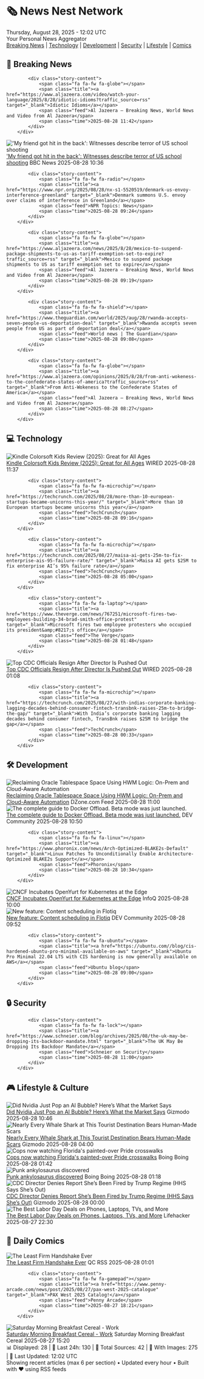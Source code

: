 <!-- Processing 54 RSS feeds at 2025-08-28 12:02:16 UTC -->
<!-- Processing: Penny Arcade -->
<!-- Processing: Poorly Drawn Lines -->
<!-- Processing: Dilbert -->
<!-- Processing: Al Jazeera Breaking News -->
<!-- Processing: Reuters World News -->
<!-- Processing: ABC News Breaking -->
<!-- Processing: Sky News World -->
<!-- Processing: O'Reilly Radar -->
<!-- Processing: WIRED -->
<!-- Processing: Phoronix Linux News -->
<!-- Processing: OMG! Ubuntu -->
<!-- Processing: DistroWatch -->
<!-- Processing: GitHub Blog -->
<!-- Processing: GitLab Blog -->
<!-- Processing: DZone -->
<!-- Processing: Coding Horror -->
<!-- Processing: The Pragmatic Engineer -->
<!-- Processing: Lifehacker -->
<!-- Processing: Gizmodo -->
<!-- Processing: Boing Boing -->
<!-- Processing: Krebs on Security -->
<!-- Processing: Schneier on Security -->
<!-- Generated 4 new posts out of 22 feeds processed -->
<div class="newspaper-header">
    <h1 class="newspaper-title">🗞️ News Nest Network</h1>
    <div class="newspaper-date">Thursday, August 28, 2025 - 12:02 UTC</div>
    <div class="newspaper-subtitle">Your Personal News Aggregator</div>
</div>

<div class="newspaper-nav">
    <a href="#breaking">Breaking News</a> |
    <a href="#tech">Technology</a> |
    <a href="#dev">Development</a> |
    <a href="#security">Security</a> |
    <a href="#lifestyle">Lifestyle</a> |
    <a href="#webcomics">Comics</a>
</div>

<div class="news-section breaking-news" id="breaking">
<h2 class="section-header">🚨 Breaking News</h2>
<div class="stories-container">
<div class="story">
            
            <div class="story-content">
                <span class="fa fa-fw fa-globe"></span>
                <span class="title"><a href="https://www.aljazeera.com/video/watch-your-language/2025/8/28/idiotic-idioms?traffic_source=rss" target="_blank">Idiotic Idioms</a></span>
                <span class="feed">Al Jazeera – Breaking News, World News and Video from Al Jazeera</span>
                <span class="time">2025-08-28 11:42</span>
            </div>
        </div>
<div class="story">
            <img src="https://ichef.bbci.co.uk/ace/standard/240/cpsprodpb/717b/live/716dbea0-83f1-11f0-b391-6936825093bd.jpg" alt="&#x27;My friend got hit in the back&#x27;: Witnesses describe terror of US school shooting" class="story-image" loading="lazy" onerror="this.style.display='none'">
            <div class="story-content">
                <span class="fa fa-fw fa-earth-americas"></span>
                <span class="title"><a href="https://www.bbc.com/news/articles/cev2w1elx7wo?at_medium=RSS&at_campaign=rss" target="_blank">&#x27;My friend got hit in the back&#x27;: Witnesses describe terror of US school shooting</a></span>
                <span class="feed">BBC News</span>
                <span class="time">2025-08-28 10:36</span>
            </div>
        </div>
<div class="story">
            
            <div class="story-content">
                <span class="fa fa-fw fa-radio"></span>
                <span class="title"><a href="https://www.npr.org/2025/08/28/nx-s1-5520519/denmark-us-envoy-interference-greenland" target="_blank">Denmark summons U.S. envoy over claims of interference in Greenland</a></span>
                <span class="feed">NPR Topics: News</span>
                <span class="time">2025-08-28 09:24</span>
            </div>
        </div>
<div class="story">
            
            <div class="story-content">
                <span class="fa fa-fw fa-globe"></span>
                <span class="title"><a href="https://www.aljazeera.com/news/2025/8/28/mexico-to-suspend-package-shipments-to-us-as-tariff-exemption-set-to-expire?traffic_source=rss" target="_blank">Mexico to suspend package shipments to US as tariff exemption set to expire</a></span>
                <span class="feed">Al Jazeera – Breaking News, World News and Video from Al Jazeera</span>
                <span class="time">2025-08-28 09:19</span>
            </div>
        </div>
<div class="story">
            
            <div class="story-content">
                <span class="fa fa-fw fa-shield"></span>
                <span class="title"><a href="https://www.theguardian.com/world/2025/aug/28/rwanda-accepts-seven-people-us-deportation-deal" target="_blank">Rwanda accepts seven people from US as part of deportation deal</a></span>
                <span class="feed">World news | The Guardian</span>
                <span class="time">2025-08-28 09:08</span>
            </div>
        </div>
<div class="story">
            
            <div class="story-content">
                <span class="fa fa-fw fa-globe"></span>
                <span class="title"><a href="https://www.aljazeera.com/opinions/2025/8/28/from-anti-wokeness-to-the-confederate-states-of-america?traffic_source=rss" target="_blank">From Anti-Wokeness to the Confederate States of America</a></span>
                <span class="feed">Al Jazeera – Breaking News, World News and Video from Al Jazeera</span>
                <span class="time">2025-08-28 08:27</span>
            </div>
        </div>
</div>
</div>
<div class="news-section tech-news" id="tech">
<h2 class="section-header">💻 Technology</h2>
<div class="stories-container">
<div class="story">
            <img src="https://media.wired.com/photos/68af84fadad329262ceb83de/master/pass/Review-%20Kindle%20Colorsoft%20Kids.png" alt="Kindle Colorsoft Kids Review (2025): Great for All Ages" class="story-image" loading="lazy" onerror="this.style.display='none'">
            <div class="story-content">
                <span class="fa fa-fw fa-bolt"></span>
                <span class="title"><a href="https://www.wired.com/review/kindle-colorsoft-kids-2025/" target="_blank">Kindle Colorsoft Kids Review (2025): Great for All Ages</a></span>
                <span class="feed">WIRED</span>
                <span class="time">2025-08-28 11:37</span>
            </div>
        </div>
<div class="story">
            
            <div class="story-content">
                <span class="fa fa-fw fa-microchip"></span>
                <span class="title"><a href="https://techcrunch.com/2025/08/28/more-than-10-european-startups-became-unicorns-this-year/" target="_blank">More than 10 European startups became unicorns this year</a></span>
                <span class="feed">TechCrunch</span>
                <span class="time">2025-08-28 09:16</span>
            </div>
        </div>
<div class="story">
            
            <div class="story-content">
                <span class="fa fa-fw fa-microchip"></span>
                <span class="title"><a href="https://techcrunch.com/2025/08/27/maisa-ai-gets-25m-to-fix-enterprise-ais-95-failure-rate/" target="_blank">Maisa AI gets $25M to fix enterprise AI’s 95% failure rate</a></span>
                <span class="feed">TechCrunch</span>
                <span class="time">2025-08-28 05:00</span>
            </div>
        </div>
<div class="story">
            
            <div class="story-content">
                <span class="fa fa-fw fa-laptop"></span>
                <span class="title"><a href="https://www.theverge.com/news/767251/microsoft-fires-two-employees-building-34-brad-smith-office-protest" target="_blank">Microsoft fires two employee protesters who occupied its president&amp;#8217;s office</a></span>
                <span class="feed">The Verge</span>
                <span class="time">2025-08-28 01:48</span>
            </div>
        </div>
<div class="story">
            <img src="https://media.wired.com/photos/68af9c96e6c7cf6a61f4af2f/master/pass/2222107417" alt="Top CDC Officials Resign After Director Is Pushed Out" class="story-image" loading="lazy" onerror="this.style.display='none'">
            <div class="story-content">
                <span class="fa fa-fw fa-bolt"></span>
                <span class="title"><a href="https://www.wired.com/story/centers-for-disease-control-prevention-cdc-resignations/" target="_blank">Top CDC Officials Resign After Director Is Pushed Out</a></span>
                <span class="feed">WIRED</span>
                <span class="time">2025-08-28 01:08</span>
            </div>
        </div>
<div class="story">
            
            <div class="story-content">
                <span class="fa fa-fw fa-microchip"></span>
                <span class="title"><a href="https://techcrunch.com/2025/08/27/with-indias-corporate-banking-lagging-decades-behind-consumer-fintech-transbnk-raises-25m-to-bridge-the-gap/" target="_blank">With India’s corporate banking lagging decades behind consumer fintech, TransBnk raises $25M to bridge the gap</a></span>
                <span class="feed">TechCrunch</span>
                <span class="time">2025-08-28 00:33</span>
            </div>
        </div>
</div>
</div>
<div class="news-section dev-news" id="dev">
<h2 class="section-header">🛠️ Development</h2>
<div class="stories-container">
<div class="story">
            <img src="https://dz2cdn1.dzone.com/thumbnail?fid=18578153&w=600" alt="Reclaiming Oracle Tablespace Space Using HWM Logic: On-Prem and Cloud-Aware Automation" class="story-image" loading="lazy" onerror="this.style.display='none'">
            <div class="story-content">
                <span class="fa fa-fw fa-newspaper"></span>
                <span class="title"><a href="https://dzone.com/articles/reclaiming-oracle-tablespace-space-using-hwm-logic" target="_blank">Reclaiming Oracle Tablespace Space Using HWM Logic: On-Prem and Cloud-Aware Automation</a></span>
                <span class="feed">DZone.com Feed</span>
                <span class="time">2025-08-28 11:00</span>
            </div>
        </div>
<div class="story">
            <img src="https://media2.dev.to/dynamic/image/width=800%2Cheight=%2Cfit=scale-down%2Cgravity=auto%2Cformat=auto/https%3A%2F%2Fmiro.medium.com%2Fv2%2Fresize%3Afit%3A1155%2F1%2AoHpNq3hmDPAXSVaF6qRwgw.png" alt="The complete guide to Docker Offload. Beta mode was just launched." class="story-image" loading="lazy" onerror="this.style.display='none'">
            <div class="story-content">
                <span class="fa fa-fw fa-code"></span>
                <span class="title"><a href="https://dev.to/dev_tips/the-complete-guide-to-docker-offload-beta-mode-was-just-launched-1ik8" target="_blank">The complete guide to Docker Offload. Beta mode was just launched.</a></span>
                <span class="feed">DEV Community</span>
                <span class="time">2025-08-28 10:50</span>
            </div>
        </div>
<div class="story">
            
            <div class="story-content">
                <span class="fa fa-fw fa-linux"></span>
                <span class="title"><a href="https://www.phoronix.com/news/Arch-Optimized-BLAKE2s-Default" target="_blank">Linux Patches To Unconditionally Enable Architecture-Optimized BLAKE2s Support</a></span>
                <span class="feed">Phoronix</span>
                <span class="time">2025-08-28 10:34</span>
            </div>
        </div>
<div class="story">
            <img src="https://res.infoq.com/news/2025/08/openyurt-cncf-incubation/en/headerimage/header-1756153020991.jpeg" alt="CNCF Incubates OpenYurt for Kubernetes at the Edge" class="story-image" loading="lazy" onerror="this.style.display='none'">
            <div class="story-content">
                <span class="fa fa-fw fa-info-circle"></span>
                <span class="title"><a href="https://www.infoq.com/news/2025/08/openyurt-cncf-incubation/?utm_campaign=infoq_content&utm_source=infoq&utm_medium=feed&utm_term=global" target="_blank">CNCF Incubates OpenYurt for Kubernetes at the Edge</a></span>
                <span class="feed">InfoQ</span>
                <span class="time">2025-08-28 10:00</span>
            </div>
        </div>
<div class="story">
            <img src="https://media2.dev.to/dynamic/image/width=800%2Cheight=%2Cfit=scale-down%2Cgravity=auto%2Cformat=auto/https%3A%2F%2Fdev-to-uploads.s3.amazonaws.com%2Fuploads%2Farticles%2Fhhx9zf5jbizqysmu4vmw.gif" alt="New feature: Content scheduling in Flotiq" class="story-image" loading="lazy" onerror="this.style.display='none'">
            <div class="story-content">
                <span class="fa fa-fw fa-code"></span>
                <span class="title"><a href="https://dev.to/flotiq/new-feature-content-scheduling-in-flotiq-5hdj" target="_blank">New feature: Content scheduling in Flotiq</a></span>
                <span class="feed">DEV Community</span>
                <span class="time">2025-08-28 09:52</span>
            </div>
        </div>
<div class="story">
            
            <div class="story-content">
                <span class="fa fa-fw fa-ubuntu"></span>
                <span class="title"><a href="https://ubuntu.com//blog/cis-hardened-ubuntu-pro-minimal-available-on-aws" target="_blank">Ubuntu Pro Minimal 22.04 LTS with CIS hardening is now generally available on AWS</a></span>
                <span class="feed">Ubuntu blog</span>
                <span class="time">2025-08-28 09:00</span>
            </div>
        </div>
</div>
</div>
<div class="news-section security-news" id="security">
<h2 class="section-header">🔒 Security</h2>
<div class="stories-container">
<div class="story">
            
            <div class="story-content">
                <span class="fa fa-fw fa-lock"></span>
                <span class="title"><a href="https://www.schneier.com/blog/archives/2025/08/the-uk-may-be-dropping-its-backdoor-mandate.html" target="_blank">The UK May Be Dropping Its Backdoor Mandate</a></span>
                <span class="feed">Schneier on Security</span>
                <span class="time">2025-08-28 11:00</span>
            </div>
        </div>
</div>
</div>
<div class="news-section lifestyle-news" id="lifestyle">
<h2 class="section-header">🎮 Lifestyle & Culture</h2>
<div class="stories-container">
<div class="story">
            <img src="https://gizmodo.com/app/uploads/2024/11/Jensen-Huang-Nvidia-1.jpg" alt="Did Nvidia Just Pop an AI Bubble? Here’s What the Market Says" class="story-image" loading="lazy" onerror="this.style.display='none'">
            <div class="story-content">
                <span class="fa fa-fw fa-computer"></span>
                <span class="title"><a href="https://gizmodo.com/did-nvidia-just-pop-an-ai-bubble-heres-what-the-market-says-2000649432" target="_blank">Did Nvidia Just Pop an AI Bubble? Here’s What the Market Says</a></span>
                <span class="feed">Gizmodo</span>
                <span class="time">2025-08-28 10:46</span>
            </div>
        </div>
<div class="story">
            <img src="https://gizmodo.com/app/uploads/2025/08/whale-shark.jpg" alt="Nearly Every Whale Shark at This Tourist Destination Bears Human-Made Scars" class="story-image" loading="lazy" onerror="this.style.display='none'">
            <div class="story-content">
                <span class="fa fa-fw fa-computer"></span>
                <span class="title"><a href="https://gizmodo.com/whale-sharks-are-getting-brutalized-by-tourists-and-fishers-2000649071" target="_blank">Nearly Every Whale Shark at This Tourist Destination Bears Human-Made Scars</a></span>
                <span class="feed">Gizmodo</span>
                <span class="time">2025-08-28 04:00</span>
            </div>
        </div>
<div class="story">
            <img src="https://i0.wp.com/boingboing.net/wp-content/uploads/2025/08/shutterstock_1362180764.jpg?fit=1000%2C664&amp;quality=60&amp;ssl=1" alt="Cops now watching Florida&#x27;s painted-over Pride crosswalks" class="story-image" loading="lazy" onerror="this.style.display='none'">
            <div class="story-content">
                <span class="fa fa-fw fa-arrow-right"></span>
                <span class="title"><a href="https://boingboing.net/2025/08/27/cops-now-watching-floridas-painted-over-pride-crosswalks.html" target="_blank">Cops now watching Florida&#x27;s painted-over Pride crosswalks</a></span>
                <span class="feed">Boing Boing</span>
                <span class="time">2025-08-28 01:42</span>
            </div>
        </div>
<div class="story">
            <img src="https://i0.wp.com/boingboing.net/wp-content/uploads/2025/08/59be76c0-81ba-11f0-a34f-318be3fb0481.jpg.webp?fit=1536%2C1152&amp;quality=55&amp;ssl=1" alt="Punk ankylosaurus discovered" class="story-image" loading="lazy" onerror="this.style.display='none'">
            <div class="story-content">
                <span class="fa fa-fw fa-arrow-right"></span>
                <span class="title"><a href="https://boingboing.net/2025/08/27/punk-ankylosaurus-discovered.html" target="_blank">Punk ankylosaurus discovered</a></span>
                <span class="feed">Boing Boing</span>
                <span class="time">2025-08-28 01:18</span>
            </div>
        </div>
<div class="story">
            <img src="https://gizmodo.com/app/uploads/2025/08/Susan-Monarez.jpg" alt="CDC Director Denies Report She’s Been Fired by Trump Regime (HHS Says She’s Out)" class="story-image" loading="lazy" onerror="this.style.display='none'">
            <div class="story-content">
                <span class="fa fa-fw fa-computer"></span>
                <span class="title"><a href="https://gizmodo.com/cdc-resignations-susan-monarez-denial-rfk-vaccines-2000649469" target="_blank">CDC Director Denies Report She’s Been Fired by Trump Regime (HHS Says She’s Out)</a></span>
                <span class="feed">Gizmodo</span>
                <span class="time">2025-08-28 00:00</span>
            </div>
        </div>
<div class="story">
            <img src="https://lifehacker.com/imagery/articles/01K3M0AQTVMA2RTMC49EA6C86A/hero-image.png" alt="The Best Labor Day Deals on Phones, Laptops, TVs, and More" class="story-image" loading="lazy" onerror="this.style.display='none'">
            <div class="story-content">
                <span class="fa fa-fw fa-life-ring"></span>
                <span class="title"><a href="https://lifehacker.com/tech/phone-laptop-tv-headphones-sales-labor-day-2025?utm_medium=RSS" target="_blank">The Best Labor Day Deals on Phones, Laptops, TVs, and More</a></span>
                <span class="feed">Lifehacker</span>
                <span class="time">2025-08-27 22:30</span>
            </div>
        </div>
</div>
</div>
<div class="news-section webcomics-section" id="webcomics">
<h2 class="section-header">🎨 Daily Comics</h2>
<div class="stories-container">
<div class="story">
            <img src="http://www.questionablecontent.net/comics/5645.png" alt="The Least Firm Handshake Ever" class="story-image" loading="lazy" onerror="this.style.display='none'">
            <div class="story-content">
                <span class="fa fa-fw fa-music"></span>
                <span class="title"><a href="http://questionablecontent.net/view.php?comic=5645" target="_blank">The Least Firm Handshake Ever</a></span>
                <span class="feed">QC RSS</span>
                <span class="time">2025-08-28 01:01</span>
            </div>
        </div>
<div class="story">
            
            <div class="story-content">
                <span class="fa fa-fw fa-gamepad"></span>
                <span class="title"><a href="https://www.penny-arcade.com/news/post/2025/08/27/pax-west-2025-catalogue" target="_blank">PAX West 2025 Catalog!</a></span>
                <span class="feed">Penny Arcade</span>
                <span class="time">2025-08-27 18:21</span>
            </div>
        </div>
<div class="story">
            <img src="https://www.smbc-comics.com/comics/1756236873-20250827.png" alt="Saturday Morning Breakfast Cereal - Work" class="story-image" loading="lazy" onerror="this.style.display='none'">
            <div class="story-content">
                <span class="fa fa-fw fa-smile"></span>
                <span class="title"><a href="https://www.smbc-comics.com/comic/work-3" target="_blank">Saturday Morning Breakfast Cereal - Work</a></span>
                <span class="feed">Saturday Morning Breakfast Cereal</span>
                <span class="time">2025-08-27 15:20</span>
            </div>
        </div>
</div>
</div>

<div class="newspaper-footer">
    <div class="stats">
        📊 Displayed: 28 | 📅 Last 24h: 130 | 📡 Total Sources: 42 | 📸 With Images: 275 |
        🔄 Last Updated: 12:02 UTC
    </div>
    <div class="footer-note">
        Showing recent articles (max 6 per section) • Updated every hour • Built with ❤️ using RSS feeds
    </div>
</div>
